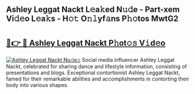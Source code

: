 ## Ashley Leggat Nackt L𝚎a𝚔ed N𝚞𝚍e - Part-xem Vi𝚍𝚎o L𝚎a𝚔s - H𝚘𝚝 O𝚗𝚕yf𝚊ns P𝚑𝚘tos MwtG2

# <h2><a href="http://kfbzjq.oniu.top/?m=Ashley+Leggat+Nackt">🔗👉 🔴 Ashley Leggat Nackt P𝚑ot𝚘𝚜 V𝚒d𝚎o</a></h2>

[![Ashley Leggat Nackt Nu𝚍e𝚜](https://i.imgur.com/0qMVB7G.gif)](http://kfbzjq.oniu.top/?m=Ashley+Leggat+Nackt)
Social media influencer Ashley Leggat Nackt, celebrated for sharing dance and lifestyle information, consisting of presentations and blogs. Exceptional contortionist Ashley Leggat Nackt, famed for their remarkable abilities and accomplishments in contorting their body into various shapes.  
